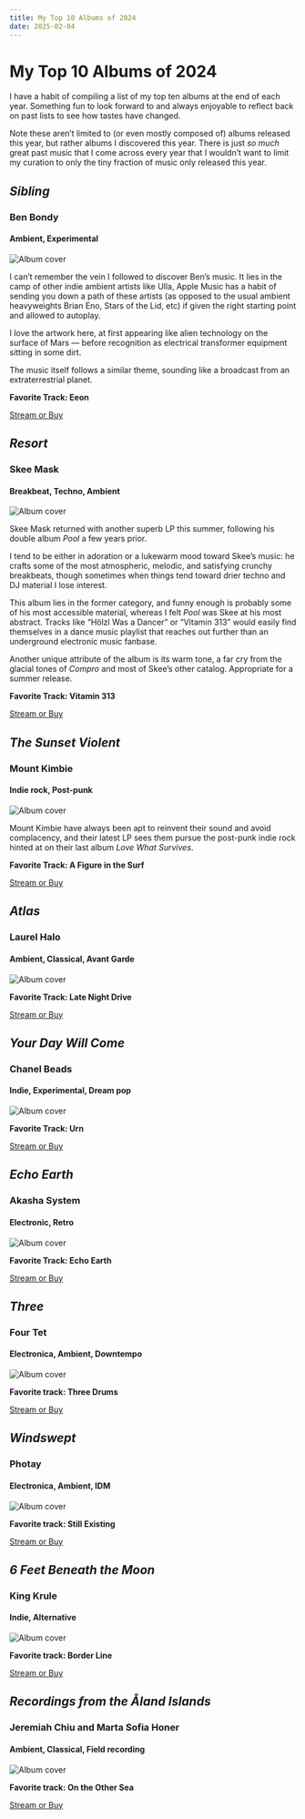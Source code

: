 ```yaml
---
title: My Top 10 Albums of 2024
date: 2025-02-04
---
```


# My Top 10 Albums of 2024

I have a habit of compiling a list of my top ten albums at the end of each year. Something fun to look forward to and always enjoyable to reflect back on past lists to see how tastes have changed. 

Note these aren’t limited to (or even mostly composed of) albums released this year, but rather albums I discovered this year. There is just *so much* great past music that I come across every year that I wouldn’t want to limit my curation to only the tiny fraction of music only released this year. 

## *Sibling*
### Ben Bondy
#### Ambient, Experimental

<img src="https://is2-ssl.mzstatic.com/image/thumb/Music113/v4/b9/0f/95/b90f956b-79e6-4cdb-755d-c8ba9a98f58d/source/512x512bb.jpg" alt="Album cover">

I can’t remember the vein I followed to discover Ben’s music. It lies in the camp of other indie ambient artists like Ulla, Apple Music has a habit of sending you down a path of these artists (as opposed to the usual ambient heavyweights Brian Eno, Stars of the Lid, etc) if given the right starting point and allowed to autoplay.

I love the artwork here, at first appearing like alien technology on the surface of Mars — before recognition as electrical transformer equipment sitting in some dirt. 

The music itself follows a similar theme, sounding like a broadcast from an extraterrestrial planet.

**Favorite Track: Eeon**

<a href="https://album.link/us/i/1519244963">Stream or Buy</a>

## *Resort*
### Skee Mask
#### Breakbeat, Techno, Ambient

<img src="https://is1-ssl.mzstatic.com/image/thumb/Music221/v4/f0/01/7b/f0017b48-2418-6e2b-2175-3454bcb765c6/198588450154.jpg/512x512bb.jpg" alt="Album cover">

Skee Mask returned with another superb LP this summer, following his double album *Pool* a few years prior. 

I tend to be either in adoration or a lukewarm mood toward Skee’s music: he crafts some of the most atmospheric, melodic, and satisfying crunchy breakbeats, though sometimes when things tend toward drier techno and DJ material I lose interest. 

This album lies in the former category, and funny enough is probably some of his most accessible material, whereas I felt *Pool* was Skee at his most abstract. Tracks like “Hölzl Was a Dancer” or “Vitamin 313” would easily find themselves in a dance music playlist that reaches out further than an underground electronic music fanbase. 

Another unique attribute of the album is its warm tone, a far cry from the glacial tones of *Compro* and most of Skee’s other catalog. Appropriate for a summer release. 

**Favorite Track: Vitamin 313**

<a href="https://album.link/us/i/1752661691">Stream or Buy</a>

## *The Sunset Violent*
### Mount Kimbie
#### Indie rock, Post-punk

<img src="https://is1-ssl.mzstatic.com/image/thumb/Music116/v4/01/0c/01/010c0103-99a6-9b35-8a75-4339b2c74a49/5056614795165.png/512x512bb.jpg" alt="Album cover">

Mount Kimbie have always been apt to reinvent their sound and avoid complacency, and their latest LP sees them pursue the post-punk indie rock hinted at on their last album *Love What Survives*.

**Favorite Track: A Figure in the Surf**

<a href="https://album.link/i/1724023027">Stream or Buy</a>

## *Atlas*
### Laurel Halo
#### Ambient, Classical, Avant Garde

<img src="https://is3-ssl.mzstatic.com/image/thumb/Music126/v4/fd/23/da/fd23da0b-1845-e5fc-b4f1-f35bcefd14f8/4062548065206.png/512x512bb.jpg" alt="Album cover">

**Favorite Track: Late Night Drive**

 <a href="https://album.link/us/i/1691866442">Stream or Buy</a>

## *Your Day Will Come*
### Chanel Beads
#### Indie, Experimental, Dream pop

<img src="https://is1-ssl.mzstatic.com/image/thumb/Music116/v4/31/dd/74/31dd74a3-285b-ba43-93eb-f786741a0568/44068.jpg/512x512bb.jpg" alt="Album cover">

**Favorite Track: Urn**

<a href="https://album.link/us/i/1726953152">Stream or Buy</a>

## *Echo Earth*
### Akasha System
#### Electronic, Retro

<img src="https://is1-ssl.mzstatic.com/image/thumb/Music123/v4/0d/e5/22/0de52274-a3b8-756c-397c-78b3def681a4/source/512x512bb.jpg" alt="Album cover">

**Favorite Track: Echo Earth**

 <a href="https://album.link/us/i/1481848996">Stream or Buy</a>

## *Three*
### Four Tet
#### Electronica, Ambient, Downtempo

<img src="https://is1-ssl.mzstatic.com/image/thumb/Music126/v4/09/5b/ad/095badfd-24fa-ac4f-6147-741d7ae666f6/3663729296894_cover.jpg/512x512bb.jpg" alt="Album cover">

**Favorite track: Three Drums**

 <a href="https://album.link/us/i/1729585296">Stream or Buy</a>

## *Windswept*
### Photay
#### Electronica, Ambient, IDM

<img src="https://is1-ssl.mzstatic.com/image/thumb/Music221/v4/56/ad/b8/56adb8fe-bf15-6c7a-9a3f-14d17c185b76/184923133561_cover.jpg/512x512bb.jpg" alt="Album cover">

**Favorite track: Still Existing**

 <a href="https://album.link/us/i/1765230956">Stream or Buy</a>

## *6 Feet Beneath the Moon*
### King Krule
#### Indie, Alternative

<img src="https://is3-ssl.mzstatic.com/image/thumb/Music115/v4/0c/78/e7/0c78e7c7-9a30-d2a1-aeae-e471528bf727/source/512x512bb.jpg" alt="Album cover">

**Favorite track: Border Line**

 <a href="https://album.link/us/i/1589221907">Stream or Buy</a>

## *Recordings from the Åland Islands*
### Jeremiah Chiu and Marta Sofia Honer
#### Ambient, Classical, Field recording

<img src="https://is1-ssl.mzstatic.com/image/thumb/Music126/v4/00/4d/f0/004df01b-fe9a-3c53-f949-f906e012a27d/source/512x512bb.jpg" alt="Album cover">

**Favorite track: On the Other Sea**

 <a href="https://album.link/us/i/1600846817">Stream or Buy</a>